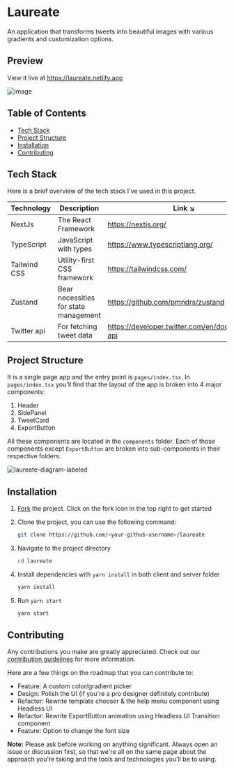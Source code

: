 # Laureate

An application that transforms tweets into beautiful images with various gradients and customization options.

## Preview

View it live at https://laureate.netlify.app

![image](https://user-images.githubusercontent.com/108616679/202442178-0e8c8918-626a-4263-888d-d94d64b27968.png)

## Table of Contents

- [Tech Stack](#tech-stack)
- [Project Structure](#project-structure)
- [Installation](#installation)
- [Contributing](#contributing)

## Tech Stack

Here is a brief overview of the tech stack I've used in this project.

| Technology   | Description                           | Link ↘️                                           |
| ------------ | ------------------------------------- | ------------------------------------------------- |
| NextJs       | The React Framework                   | https://nextjs.org/                               |
| TypeScript   | JavaScript with types                 | https://www.typescriptlang.org/                   |
| Tailwind CSS | Utility-first CSS framework           | https://tailwindcss.com/                          |
| Zustand      | Bear necessities for state management | https://github.com/pmndrs/zustand                 |
| Twitter api  | For fetching tweet data               | https://developer.twitter.com/en/docs/twitter-api |

## Project Structure

It is a single page app and the entry point is `pages/index.tsx`. In `pages/index.tsx` you'll find that the layout of the app is broken into 4 major components:

1. Header
2. SidePanel
3. TweetCard
4. ExportButton

All these components are located in the `components` folder. Each of those components except `ExportButton` are broken into sub-components in their respective folders.

![laureate-diagram-labeled](https://user-images.githubusercontent.com/108616679/202859779-95e2ae3c-7927-4b48-87ac-c8df193052a6.png)

## Installation

1. [Fork](https://github.com/subhoghoshX/laureate/fork) the project. Click on the fork icon in the top right to get started

2. Clone the project, you can use the following command:

   ```bash
   git clone https://github.com/<your-github-username>/laureate
   ```

3. Navigate to the project directory

   ```bash
   cd laureate
   ```

4. Install dependencies with `yarn install` in both client and server folder

   ```bash
   yarn install
   ```

5. Run `yarn start`

   ```bash
   yarn start
   ```

## Contributing

Any contributions you make are greatly appreciated. Check out our [contribution guidelines](/CONTRIBUTING.md) for more information.

Here are a few things on the roadmap that you can contribute to:

- Feature: A custom color/gradient picker
- Design: Polish the UI (if you're a pro designer definitely contribute)
- Refactor: Rewrite template chooser & the help menu component using Headless UI
- Refactor: Rewrite ExportButton animation using Headless UI Transition component
- Feature: Option to change the font size

**Note:** Please ask before working on anything significant. Always open an issue or discussion first, so that we're all on the same page about the approach you're taking and the tools and technologies you'll be to using.
